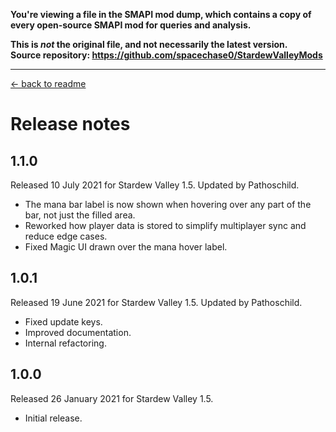 **You're viewing a file in the SMAPI mod dump, which contains a copy of every open-source SMAPI mod
for queries and analysis.**

**This is _not_ the original file, and not necessarily the latest version.**  
**Source repository: https://github.com/spacechase0/StardewValleyMods**

----

﻿[← back to readme](README.md)

# Release notes
## 1.1.0
Released 10 July 2021 for Stardew Valley 1.5. Updated by Pathoschild.

* The mana bar label is now shown when hovering over any part of the bar, not just the filled area.
* Reworked how player data is stored to simplify multiplayer sync and reduce edge cases.
* Fixed Magic UI drawn over the mana hover label.

## 1.0.1
Released 19 June 2021 for Stardew Valley 1.5. Updated by Pathoschild.

* Fixed update keys.
* Improved documentation.
* Internal refactoring.

## 1.0.0
Released 26 January 2021 for Stardew Valley 1.5.

* Initial release.
